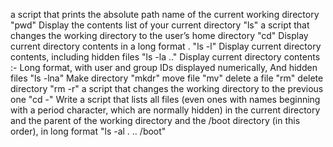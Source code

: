 a script that prints the absolute path name of the current working directory  "pwd"
Display the contents list of your current directory "ls"
a script that changes the working directory to the user’s home directory  "cd"
Display current directory contents in a long format . "ls -l"
Display current directory contents, including hidden files   "ls -la .."
Display current directory contents :- Long format, with user and group IDs displayed numerically, And hidden files "ls -lna"
Make directory "mkdr"
move file "mv"
delete a file "rm"
delete directory "rm -r"
a script that changes the working directory to the previous one "cd -"
Write a script that lists all files (even ones with names beginning with a period character, which are normally hidden) in the current directory and the parent of the working directory and the /boot directory (in this order), in long format "ls -al . .. /boot"
